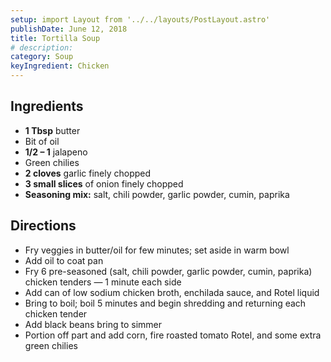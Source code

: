 ```yaml
---
setup: import Layout from '../../layouts/PostLayout.astro'
publishDate: June 12, 2018
title: Tortilla Soup
# description:
category: Soup
keyIngredient: Chicken
---
```


## Ingredients
- **1 Tbsp** butter
- Bit of oil
- **1/2 – 1** jalapeno
- Green chilies
- **2 cloves** garlic finely chopped
- **3 small slices** of onion finely chopped
- **Seasoning mix:** salt, chili powder, garlic powder, cumin, paprika

## Directions
- Fry veggies in butter/oil for few minutes; set aside in warm bowl
- Add oil to coat pan
- Fry 6 pre-seasoned (salt, chili powder, garlic powder, cumin, paprika) chicken tenders — 1 minute each side
- Add can of low sodium chicken broth, enchilada sauce, and Rotel liquid
- Bring to boil; boil 5 minutes and begin shredding and returning each chicken tender
- Add black beans bring to simmer
- Portion off part and add corn, fire roasted tomato Rotel, and some extra green chilies

